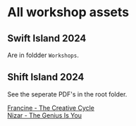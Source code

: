 # All workshop assets

## Swift Island 2024
Are in foldder `Workshops`.

## Shift Island 2024
See the seperate PDF's in the root folder.

[Francine - The Creative Cycle](https://github.com/SwiftIsland/assets-2024/blob/main/Nizar%20-%20The%20Genius%20Is%20You.pdf)<br>
[Nizar - The Genius Is You](https://github.com/SwiftIsland/assets-2024/blob/main/Nizar%20-%20The%20Genius%20Is%20You.pdf)

